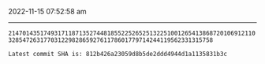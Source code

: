 2022-11-15 07:52:58 am

---

`21470143517493171187135274481855225265251322510012654138687201069121103285472631770312298286592761178601779714244119562331315758`

`Latest commit SHA is: 812b426a23059d8b5de2ddd4944d1a1135831b3c `
